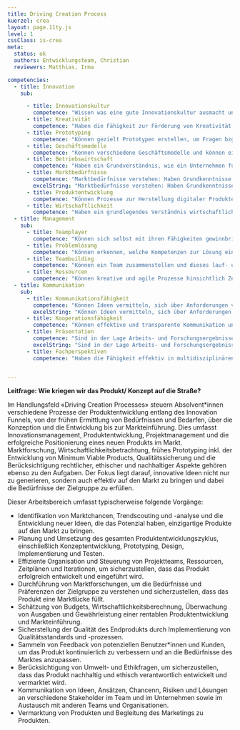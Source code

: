 ```yaml
---
title: Driving Creation Process
kuerzel: crea
layout: page.11ty.js
level: 1
cssClass: is-crea
meta:
  status: ok
  authors: Entwicklungsteam, Christian
  reviewers: Matthias, Irma

competencies:
  - title: Innovation
    sub:

      - title: Innovationskultur
        competence: "Wissen was eine gute Innovationskultur ausmacht und können diese positiv beeinflussen sowie eine unterstützenden Innovationsumgebungen schaffen."
      - title: Kreativität
        competence: "Haben die Fähigkeit zur Förderung von Kreativität und Innovation: Schaffen einer unterstützenden Umgebung, das Einbringen Kreativitätstechniken, etc."
      - title: Prototyping
        competence: "Können gezielt Prototypen erstellen, um Fragen bzgl. Nutzerbedürfnisse, technischer Machbarkeit und Wirtschaftlichkeit zu klären."
      - title: Geschäftsmodelle
        competence: "Kennen verschiedene Geschäftsmodelle und können einschätzen für welche Art von digitalem Produkt und Markt diese anwendbar sind."
      - title: Betriebswirtschaft
        competence: "Haben ein Grundverständnis, wie ein Unternehmen funktioniert."
      - title: Marktbedürfnisse
        competence: "Marktbedürfnisse verstehen: Haben Grundkenntnisse in den Bereichen Zielgruppenanalyse, Marktforschung, Trendscouting und -analyse und Positionierung."
        excelString: "Marktbedürfnisse verstehen: Haben Grundkenntnisse in den Bereichen Zielgruppenanalyse, Marktforschung, Trendanalyse und Positionierung."
      - title: Produktentwicklung
        competence: "Können Prozesse zur Herstellung digitaler Produkte und Services managen und diese als Artefakte zur Nutzung durch Dritte in ein Ökosystem bereitstellen."
      - title: Wirtschaftlichkeit
        competence: "Haben ein grundlegendes Verständnis wirtschaftlicher Aspekte, wie Budgetierung, Rentabilität und Geschäftsmodelle, etc"
  - title: Management
    sub: 
      - title: Teamplayer
        competence: "Können sich selbst mit ihren Fähigkeiten gewinnbringend in ein Team einbringen."
      - title: Problemlösung
        competence: "Können erkennen, welche Kompetenzen zur Lösung eines Problems erforderlich sind."
      - title: Teambuilding
        competence: "Können ein Team zusammenstellen und dieses lauf- und lebensfähig halten."
      - title: Ressourcen
        competence: "Können kreative und agile Prozesse hinsichtlich Zeit- und Ressourcenmanagement effizient durchführen und verwalten."
  - title: Kommunikation
    sub:
      - title: Kommunikationsfähigkeit
        competence: "Können Ideen vermitteln, sich über Anforderungen verständigen, Feedback einholen und mit verschiedenen Interessengruppen interagieren und verhandeln."
        excelString: "Können Ideen vermitteln, sich über Anforderungen verständigen, Feedback einholen und mit verschiedenen Interessengruppen zu interagieren und verhandeln."
      - title: Kooperationsfähigkeit
        competence: "Können effektive und transparente Kommunikation und Zusammenarbeit fördern, Konflikte erkennen, analysieren und lösen."
      - title: Präsentation
        competence: "Sind in der Lage Arbeits- und Forschungsergebnisse klar und verständlich in aussagekräftigen, zielgruppengerechten Berichten, Präsentationen o.Ä. zu kommunizieren."
        excelString: "Sind in der Lage Arbeits- und Forschungsergebnisse klar und verständlich in aussagekräftigen, zielgruppengerechten Berichten, Präsentationen o.Ä. zu kommunizieren."
      - title: Fachperspektiven
        competence: "Haben die Fähigkeit effektiv in multidisziplinären Teams zu arbeiten und die verschiedenen Fachperspektiven und -sprachen zu verstehen."


---
```


**Leitfrage: Wie kriegen wir das Produkt/ Konzept auf die Straße?**

Im Handlungsfeld «Driving Creation Processes» steuern Absolvent\*innen verschiedene Prozesse der Produktentwicklung entlang des Innovation Funnels, von der frühen Ermittlung von Bedürfnissen und Bedarfen, über die Konzeption und die Entwicklung bis zur Markteinführung. Dies umfasst Innovationsmanagement, Produktentwicklung, Projektmanagement und die erfolgreiche Positionierung eines neuen Produkts im Markt. Marktforschung, Wirtschaftlichkeitsbetrachtung, frühes Prototyping inkl. der Entwicklung von Minimum Viable Products, Qualitätssicherung und die Berücksichtigung rechtlicher, ethischer und nachhaltiger Aspekte gehören ebenso zu den Aufgaben. Der Fokus liegt darauf, innovative Ideen nicht nur zu generieren, sondern auch effektiv auf den Markt zu bringen und dabei die Bedürfnisse der Zielgruppe zu erfüllen.

Dieser Arbeitsbereich umfasst typischerweise folgende Vorgänge:

- Identifikation von Marktchancen, Trendscouting und -analyse und die Entwicklung neuer Ideen, die das Potenzial haben, einzigartige Produkte auf den Markt zu bringen.
- Planung und Umsetzung des gesamten Produktentwicklungszyklus, einschließlich Konzeptentwicklung, Prototyping, Design, Implementierung und Testen.
- Effiziente Organisation und Steuerung von Projektteams, Ressourcen, Zeitplänen und Iterationen, um sicherzustellen, dass das Produkt erfolgreich entwickelt und eingeführt wird.
- Durchführung von Marktforschungen, um die Bedürfnisse und Präferenzen der Zielgruppe zu verstehen und sicherzustellen, dass das Produkt eine Marktlücke füllt.
- Schätzung von Budgets, Wirtschaftlichkeitsberechnung, Überwachung von Ausgaben und Gewährleistung einer rentablen Produktentwicklung und Markteinführung.
- Sicherstellung der Qualität des Endprodukts durch Implementierung von Qualitätsstandards und -prozessen.
- Sammeln von Feedback von potenziellen Benutzer\*innen und Kunden, um das Produkt kontinuierlich zu verbessern und an die Bedürfnisse des Marktes anzupassen.
- Berücksichtigung von Umwelt- und Ethikfragen, um sicherzustellen, dass das Produkt nachhaltig und ethisch verantwortlich entwickelt und vermarktet wird.
- Kommunikation von Ideen, Ansätzen, Chancenn, Risiken und Lösungen an verschiedene Stakeholder im Team und im Unternehmen sowie im Austausch mit anderen Teams und Organisationen.
- Vermarktung von Produkten und Begleitung des Marketings zu Produkten.